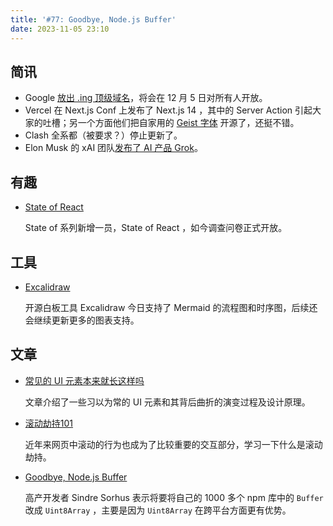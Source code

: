 ```yaml
---
title: '#77: Goodbye, Node.js Buffer'
date: 2023-11-05 23:10
---
```




## 简讯

- Google [放出 .ing 顶级域名](https://blog.google/products/registry/introducing-the-ing-top-level-domain/)，将会在 12 月 5 日对所有人开放。
- Vercel 在 Next.js Conf 上发布了 Next.js 14 ，其中的 Server Action 引起大家的吐槽；另一个方面他们把自家用的 [Geist 字体](https://vercel.com/font) 开源了，还挺不错。
- Clash 全系都（被要求？）停止更新了。
- Elon Musk 的 xAI 团队[发布了 AI 产品 Grok](https://x.ai/)。

## 有趣

- [State of React](https://survey.devographics.com/en-US/survey/state-of-react/2023)
  
    State of 系列新增一员，State of React ，如今调查问卷正式开放。
    

## 工具

- [Excalidraw](https://excalidraw.com/)
  
    开源白板工具 Excalidraw 今日支持了 Mermaid 的流程图和时序图，后续还会继续更新更多的图表支持。
    

## 文章

- [常见的 UI 元素本来就长这样吗](https://mp.weixin.qq.com/s/jwHFZQ_eSOK4evrYMkO-KA)
  
    文章介绍了一些习以为常的 UI 元素和其背后曲折的演变过程及设计原理。
    
- [滚动劫持101](https://mp.weixin.qq.com/s/WKepQlEuUCrdSI5CjSAQ1Q)
  
    近年来网页中滚动的行为也成为了比较重要的交互部分，学习一下什么是滚动劫持。
    
- [Goodbye, Node.js Buffer](https://sindresorhus.com/blog/goodbye-nodejs-buffer)
  
    高产开发者 Sindre Sorhus 表示将要将自己的 1000 多个 npm 库中的 `Buffer` 改成 `Uint8Array` ，主要是因为 `Uint8Array` 在跨平台方面更有优势。